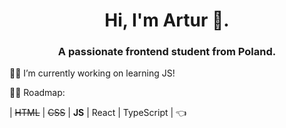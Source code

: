 <h1 align="center">Hi, I'm Artur 👋.</h1>
<h3 align="center">A passionate frontend student from Poland.</h3>

👷‍♂️ I’m currently working on learning JS!

👨‍🎓 Roadmap:


| ~~HTML~~ | ~~CSS~~ | **JS**  | React | TypeScript | 👈
<!--
**arbaldyga/arbaldyga** is a ✨ _special_ ✨ repository because its `README.md` (this file) appears on your GitHub profile.

Here are some ideas to get you started:

- 🔭 I’m currently working on ...
- 🌱 I’m currently learning ...
- 👯 I’m looking to collaborate on ...
- 🤔 I’m looking for help with ...
- 💬 Ask me about ...
- 📫 How to reach me: ...
- 😄 Pronouns: ...
- ⚡ Fun fact: ...
-->
